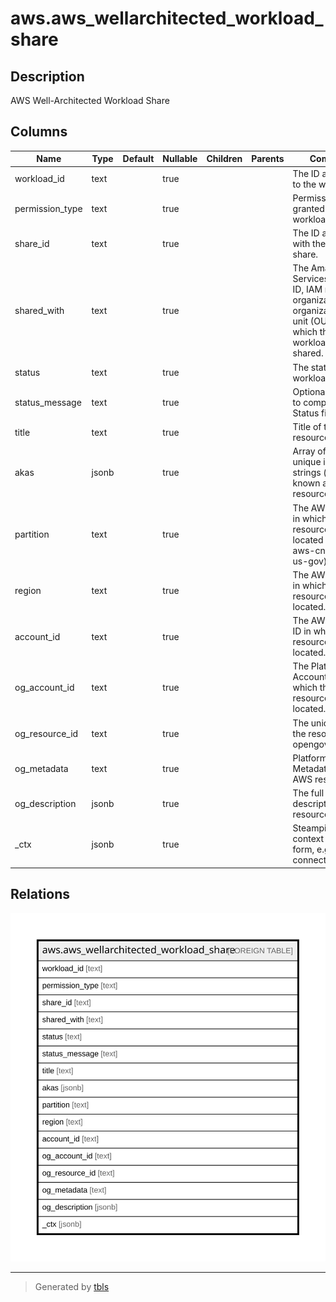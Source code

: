 # aws.aws_wellarchitected_workload_share

## Description

AWS Well-Architected Workload Share

## Columns

| Name | Type | Default | Nullable | Children | Parents | Comment |
| ---- | ---- | ------- | -------- | -------- | ------- | ------- |
| workload_id | text |  | true |  |  | The ID assigned to the workload. |
| permission_type | text |  | true |  |  | Permission granted on a workload share. |
| share_id | text |  | true |  |  | The ID associated with the workload share. |
| shared_with | text |  | true |  |  | The Amazon Web Services account ID, IAM role, organization ID, or organizational unit (OU) ID with which the workload is shared. |
| status | text |  | true |  |  | The status of a workload share. |
| status_message | text |  | true |  |  | Optional message to compliment the Status field. |
| title | text |  | true |  |  | Title of the resource. |
| akas | jsonb |  | true |  |  | Array of globally unique identifier strings (also known as) for the resource. |
| partition | text |  | true |  |  | The AWS partition in which the resource is located (aws, aws-cn, or aws-us-gov). |
| region | text |  | true |  |  | The AWS Region in which the resource is located. |
| account_id | text |  | true |  |  | The AWS Account ID in which the resource is located. |
| og_account_id | text |  | true |  |  | The Platform Account ID in which the resource is located. |
| og_resource_id | text |  | true |  |  | The unique ID of the resource in opengovernance. |
| og_metadata | text |  | true |  |  | Platform Metadata of the AWS resource. |
| og_description | jsonb |  | true |  |  | The full model description of the resource |
| _ctx | jsonb |  | true |  |  | Steampipe context in JSON form, e.g. connection_name. |

## Relations

![er](aws.aws_wellarchitected_workload_share.svg)

---

> Generated by [tbls](https://github.com/k1LoW/tbls)
